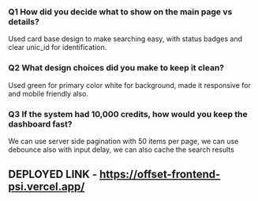 ### Q1 How did you decide what to show on the main page vs details?

Used card base design to make searching easy, with status badges and clear unic_id for identification.

### Q2 What design choices did you make to keep it clean?

Used green for primary color white for background, made it responsive for and mobile friendly also.

### Q3 If the system had 10,000 credits, how would you keep the dashboard fast?

We can use server side pagination with 50 items per page, we can use debounce also with input delay, we can also cache the search results

## DEPLOYED LINK - https://offset-frontend-psi.vercel.app/
